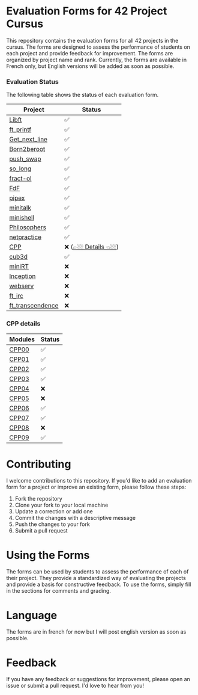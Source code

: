 # Evaluation Forms for 42 Project Cursus
This repository contains the evaluation forms for all 42 projects in the cursus. The forms are designed to assess the performance of students on each project and provide feedback for improvement. The forms are organized by project name and rank. Currently, the forms are available in French only, but English versions will be added as soon as possible.

### Evaluation Status
The following table shows the status of each evaluation form.

<div align="center">

| Project                                      | Status                            |
| -------------------------------------------- | --------------------------------- |
| [Libft](./Rank00/Libft)                      | ✅                                |
| [ft_printf](./Rank01/ft_printf)              | ✅                                |
| [Get_next_line](./Rank01/get_next_line)      | ✅                                |
| [Born2beroot](./Rank01/Born2beroot)          | ✅                                |
| [push_swap](./Rank02/push_swap)              | ✅                                |
| [so_long](./Rank02/42-so_long)               | ✅                                |
| [fract-ol](./Rank02/fract-ol)                | ✅                                |
| [FdF](./Rank02/FdF)                          | ✅                                |
| [pipex](./Rank02/pipex)                      | ✅                                |
| [minitalk](./Rank02/minitalk)                | ✅                                |
| [minishell](./Rank03/minishell)              | ✅                                |
| [Philosophers](./Rank03/Philosophers)        | ✅                                |
| [netpractice](./Rank04/netpractice)          | ✅                                |
| [CPP](./Rank04/CPP_Modules/)                 | ❌ ([👉🏼 Details 👈🏼](#cpp-details)) |
| [cub3d](./Rank04/cub3d)                      | ✅                                |
| [miniRT](./Rank04/miniRT)                    | ❌                                |
| [Inception](./Rank05/Inception)              | ❌                                |
| [webserv](./Rank05/webserv)                  | ❌                                |
| [ft_irc](./Rank05/ft_irc)                    | ❌                                |
| [ft_transcendence](./Rank06/ft_transcendence)| ❌                                |

</div>

### CPP details

<div align="center">

| Modules                              | Status |
| ------------------------------------ | ------ |
| [CPP00](./Rank04/CPP_Modules/CPP00)  | ✅     |
| [CPP01](./Rank04/CPP_Modules/CPP01)  | ✅     |
| [CPP02](./Rank04/CPP_Modules/CPP02)  | ✅     |
| [CPP03](./Rank04/CPP_Modules/CPP03)  | ✅     |
| [CPP04](./Rank04/CPP_Modules/CPP04)  | ❌     |
| [CPP05](./Rank04/CPP_Modules/CPP05)  | ❌     |
| [CPP06](./Rank04/CPP_Modules/CPP06)  | ✅     |
| [CPP07](./Rank04/CPP_Modules/CPP07)  | ✅     |
| [CPP08](./Rank04/CPP_Modules/CPP08)  | ❌     |
| [CPP09](./Rank04/CPP_Modules/CPP09)  | ✅     |

</div>

# Contributing
I welcome contributions to this repository. If you'd like to add an evaluation form for a project or improve an existing form, please follow these steps:

1. Fork the repository
2. Clone your fork to your local machine
3. Update a correction or add one
4. Commit the changes with a descriptive message
5. Push the changes to your fork
6. Submit a pull request

# Using the Forms
The forms can be used by students to assess the performance of each of their project. They provide a standardized way of evaluating the projects and provide a basis for constructive feedback. To use the forms, simply fill in the sections for comments and grading.

# Language
The forms are in french for now but I will post english version as soon as possible.

# Feedback
If you have any feedback or suggestions for improvement, please open an issue or submit a pull request. I'd love to hear from you!
